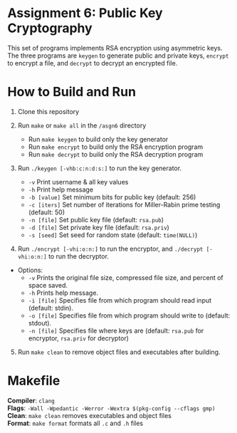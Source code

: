 # Assignment 6: Public Key Cryptography
This set of programs implements RSA encryption using asymmetric keys. The three programs are `keygen` to generate public and private keys, 	`encrypt` to encrypt a file, and `decrypt` to decrypt an encrypted file.
# How to Build and Run
1. Clone this repository

2. Run `make` or `make all` in the `/asgn6` directory
	- Run `make keygen` to build only the key generator
	- Run `make encrypt` to build only the RSA encryption program
	- Run `make decrypt` to build only the RSA decryption program

3. Run `./keygen [-vhb:c:n:d:s:]` to run the key generator.
	- `-v` Print username & all key values
	- `-h` Print help message
	- `-b [value]` Set minimum bits for public key (default: 256)
	- `-c [iters]` Set number of iterations for Miller-Rabin prime testing (default: 50)
	- `-n [file]` Set public key file (default: `rsa.pub`)
	- `-d [file]` Set private key file (default: `rsa.priv`)
	- `-s [seed]` Set seed for random state (default: `time(NULL)`)
4. Run `./encrypt [-vhi:o:n:]` to run the encryptor, and `./decrypt [-vhi:o:n:]` to run the decryptor.
- Options:
	- `-v` Prints the original file size, compressed file size, and percent of space saved.
	- `-h` Prints help message. 
	- `-i [file]` Specifies file from which program should read input (default: stdin).
	- `-o [file]` Specifies file from which program should write to (default: stdout).
	- `-n [file]` Specifies file where keys are (default: `rsa.pub` for encryptor, `rsa.priv` for decryptor)

5.  Run `make clean` to remove object files and executables after building.
# Makefile
**Compiler**: `clang`  
**Flags**: `-Wall -Wpedantic -Werror -Wextra $(pkg-config --cflags gmp)`  
**Clean**: `make clean` removes executables and object files  
**Format**: `make format` formats all `.c` and `.h` files